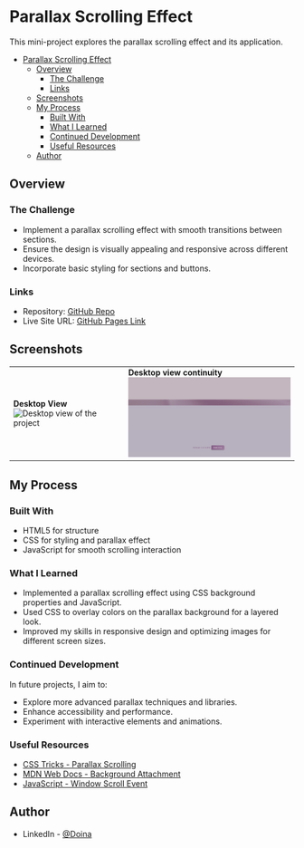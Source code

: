 # Parallax Scrolling Effect

This mini-project explores the parallax scrolling effect and its application.

- [Parallax Scrolling Effect](#parallax-scrolling-effect)
  - [Overview](#overview)
    - [The Challenge](#the-challenge)
    - [Links](#links)
  - [Screenshots](#screenshots)
  - [My Process](#my-process)
    - [Built With](#built-with)
    - [What I Learned](#what-i-learned)
    - [Continued Development](#continued-development)
    - [Useful Resources](#useful-resources)
  - [Author](#author)

## Overview

### The Challenge

- Implement a parallax scrolling effect with smooth transitions between sections.
- Ensure the design is visually appealing and responsive across different devices.
- Incorporate basic styling for sections and buttons.

### Links

- Repository: [GitHub Repo](https://github.com/Doileo/parallax-animation)
- Live Site URL: [GitHub Pages Link]()

## Screenshots

<table>
  <tr>
    <td>
      <strong>Desktop View</strong><br>
      <img src="assets/desktop-screenshot.png" alt="Desktop view of the project" width="300"/><br>
    </td>
    <td>
      <strong>Desktop view continuity</strong><br>
      <img src="assets/second-screenshot.png" alt="Second screenshot" width="300"/><br>
    </td>
  </tr>
</table>

## My Process

### Built With

- HTML5 for structure
- CSS for styling and parallax effect
- JavaScript for smooth scrolling interaction

### What I Learned

- Implemented a parallax scrolling effect using CSS background properties and JavaScript.
- Used CSS to overlay colors on the parallax background for a layered look.
- Improved my skills in responsive design and optimizing images for different screen sizes.

### Continued Development

In future projects, I aim to:

- Explore more advanced parallax techniques and libraries.
- Enhance accessibility and performance.
- Experiment with interactive elements and animations.

### Useful Resources

- [CSS Tricks - Parallax Scrolling](https://css-tricks.com/parallax-backgrounds/)
- [MDN Web Docs - Background Attachment](https://developer.mozilla.org/en-US/docs/Web/CSS/background-attachment)
- [JavaScript - Window Scroll Event](https://developer.mozilla.org/en-US/docs/Web/API/Window/scroll_event)

## Author

- LinkedIn - [@Doina](https://www.linkedin.com/in/doinaleovchindeveloper/)
